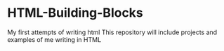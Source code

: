 # HTML-Building-Blocks
My first attempts of writing html
This repository will include projects and examples of me writing in HTML
